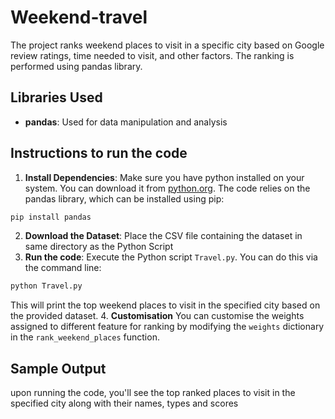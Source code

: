 # Weekend-travel

The project ranks weekend places to visit in a specific city based on Google review ratings, time needed to visit, and other factors. The ranking is performed using pandas library.

## Libraries Used
- **pandas**: Used for data manipulation and analysis

## Instructions to run the code
1. **Install Dependencies**: Make sure you have python installed on your system. You can download it from [python.org](https://www.python.org/downloads/). The code relies on the pandas library, which can be installed using pip:
```python
pip install pandas
```
2. **Download the Dataset**: Place the CSV file containing the dataset in same directory as the Python Script
3. **Run the code**: Execute the Python script `Travel.py`. You can do this via the command line:
```python
python Travel.py
```
This will print the top weekend places to visit in the specified city based on the provided dataset.
4. **Customisation** You can customise the weights assigned to different feature for ranking by modifying the `weights` dictionary in the `rank_weekend_places` function.

## Sample Output
upon running the code, you'll see the top ranked places to visit in the specified city along with their names, types and scores

